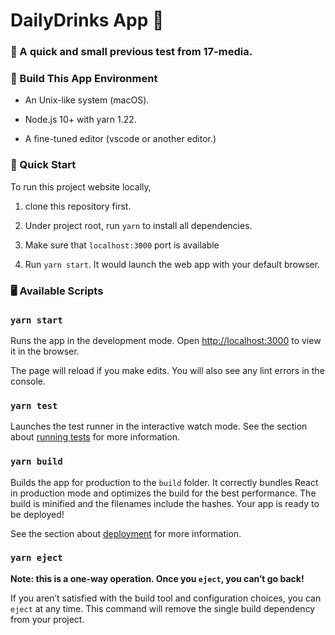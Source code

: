 # DailyDrinks App 🧃

### 📌 A quick and small previous test from 17-media.

### 

### 

### 🍛 Build This App Environment

- An Unix-like system (macOS).

- Node.js 10+ with yarn 1.22.

- A fine-tuned editor (vscode or another editor.)

### 🚀 Quick Start

To run this project website locally,

1. clone this repository first.

2. Under project root, run `yarn` to install all dependencies.

3. Make sure that `localhost:3000` port is available 

4. Run `yarn start`. It would launch the web app with your default browser.

### 🖥 Available Scripts

### `yarn start`

Runs the app in the development mode.
Open [http://localhost:3000](http://localhost:3000) to view it in the browser.

The page will reload if you make edits.
You will also see any lint errors in the console.

### `yarn test`

Launches the test runner in the interactive watch mode.
See the section about [running tests](https://facebook.github.io/create-react-app/docs/running-tests) for more information.

### `yarn build`

Builds the app for production to the `build` folder.
It correctly bundles React in production mode and optimizes the build for the best performance.
The build is minified and the filenames include the hashes.
Your app is ready to be deployed!

See the section about [deployment](https://facebook.github.io/create-react-app/docs/deployment) for more information.

### `yarn eject`

**Note: this is a one-way operation. Once you `eject`, you can’t go back!**

If you aren’t satisfied with the build tool and configuration choices, you can `eject` at any time. This command will remove the single build dependency from your project.
